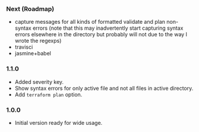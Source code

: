 ### Next (Roadmap)
- capture messages for all kinds of formatted validate and plan non-syntax errors (note that this may inadvertently start capturing syntax errors elsewhere in the directory but probably will not due to the way I wrote the regexps)
- travisci
- jasmine+babel

### 1.1.0
- Added severity key.
- Show syntax errors for only active file and not all files in active directory.
- Add `terraform plan` option.

### 1.0.0
- Initial version ready for wide usage.
